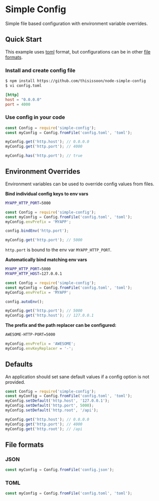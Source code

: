 # Simple Config

Simple file based configuration with environment variable overrides.

## Quick Start

This example uses [toml](https://github.com/toml-lang/toml) format, but
configurations can be in other [file formats](#file-formats).

### Install and create config file

```sh
$ npm install https://github.com/thisissoon/node-simple-config
$ vi config.toml
```

```toml
[http]
host = "0.0.0.0"
port = 4000
```

### Use config in your code
```js
const Config = require('simple-config');
const myConfig = Config.fromFile('config.toml', 'toml');

myConfig.get('http.host'); // 0.0.0.0
myConfig.get('http.port'); // 4000

myConfig.has('http.port'); // true
```

## Environment Overrides

Environment variables can be used to override config values from files.

**Bind individual config keys to env vars**
```sh
MYAPP_HTTP_PORT=5000
```
```js
const Config = require('simple-config');
const myConfig = Config.fromFile('config.toml', 'toml');
myConfig.envPrefix = 'MYAPP';

config.bindEnv('http.port');

myConfig.get('http.port'); // 5000
```

`http.port` is bound to the env var `MYAPP_HTTP_PORT`.

**Automatically bind matching env vars**
```sh
MYAPP_HTTP_PORT=5000
MYAPP_HTTP_HOST=127.0.0.1
```
```js
const Config = require('simple-config');
const myConfig = Config.fromFile('config.toml', 'toml');
myConfig.envPrefix = 'MYAPP';

config.autoEnv();

myConfig.get('http.port'); // 5000
myConfig.get('http.host'); // 127.0.0.1
```

**The prefix and the path replacer can be configured:**
```sh
AWESOME-HTTP-PORT=5000
```
```js
myConfig.envPrefix = 'AWESOME';
myConfig.envKeyReplacer = '-';
```


## Defaults

An application should set sane default values if a config option is
not provided.

```js
const Config = require('simple-config');
const myConfig = Config.fromFile('config.toml', 'toml');
myConfig.setDefault('http.host', '127.0.0.1');
myConfig.setDefault('http.port', 5000);
myConfig.setDefault('http.root', '/api');

myConfig.get('http.host'); // 0.0.0.0
myConfig.get('http.port'); // 4000
myConfig.get('http.root'); // /api
```

## File formats

### JSON
```js
const myConfig = Config.fromFile('config.json');
```
### TOML
```js
const myConfig = Config.fromFile('config.toml', 'toml');
```
